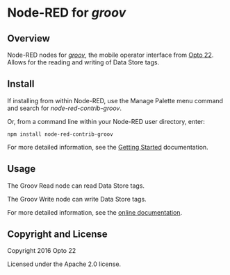 # Node-RED for _groov_

## Overview

Node-RED nodes for [_groov_](http://groov.com), the mobile operator interface from [Opto 22](http://www.opto22.com).
Allows for the reading and writing of Data Store tags.


## Install

If installing from within Node-RED, use the Manage Palette menu command and search for _node-red-contrib-groov_.

Or, from a command line within your Node-RED user directory, enter:
 
    npm install node-red-contrib-groov

For more detailed information, see the [Getting Started](http://developer.opto22.com/nodered/groov/getting-started/) documentation.

## Usage

The Groov Read node can read Data Store tags.

The Groov Write node can write Data Store tags.

For more detailed information, see the [online documentation](http://developer.opto22.com/nodered/groov/).

## Copyright and License

Copyright 2016 Opto 22

Licensed under the Apache 2.0 license.



